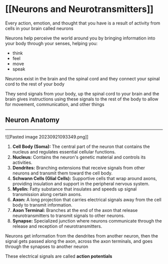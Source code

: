 # [[Neurons and Neurotransmitters]]

Every action, emotion, and thought that you have is a result of activity from cells in your brain called neurons

Neurons help perceive the world around you by bringing information into your body through your senses, helping you:
- think 
- feel
- move
- speak

Neurons exist in the brain and the spinal cord and they connect your spinal cord to the rest of your body

They send signals from your body, up the spinal cord to your brain and the brain gives instructions using these signals to the rest of the body to allow for movement, communication, and other things

## Neuron Anatomy
--- 
![[Pasted image 20230921093349.png]]

1. **Cell Body (Soma):** The central part of the neuron that contains the nucleus and regulates essential cellular functions.
2. **Nucleus:** Contains the neuron's genetic material and controls its activities.
3. **Dendrites:** Branching extensions that receive signals from other neurons and transmit them toward the cell body.
4. **Schwann Cells (Glial Cells):** Supportive cells that wrap around axons, providing insulation and support in the peripheral nervous system.
5. **Myelin:** Fatty substance that insulates and speeds up signal transmission along certain axons.
6. **Axon:** A long projection that carries electrical signals away from the cell body to transmit information.
7. **Axon Terminal:** Branches at the end of the axon that release neurotransmitters to transmit signals to other neurons.
8. **Synapse:** Specialized junction where neurons communicate through the release and reception of neurotransmitters.


Neurons get information from the dendrites from another neuron, then the signal gets passed along the axon, across the axon terminals, and goes through the synapses to another neuron

These electrical signals are called **action potentials**

